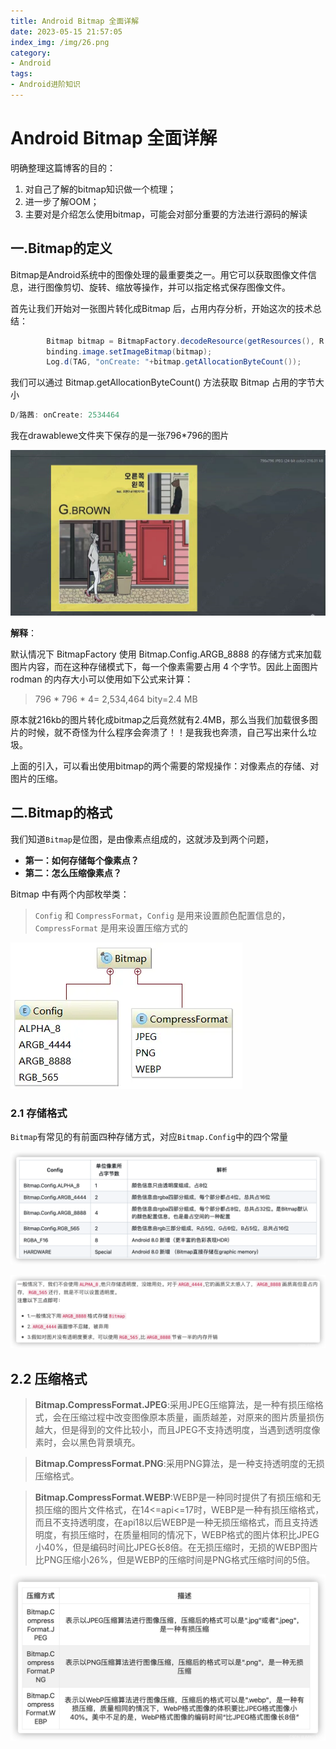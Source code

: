 ```yaml
---
title: Android Bitmap 全面详解
date: 2023-05-15 21:57:05
index_img: /img/26.png
category:
- Android
tags:
- Android进阶知识
---
```


   

# Android Bitmap 全面详解

明确整理这篇博客的目的：

1. 对自己了解的bitmap知识做一个梳理；
2. 进一步了解OOM；
3. 主要对是介绍怎么使用bitmap，可能会对部分重要的方法进行源码的解读

## 一.Bitmap的定义

Bitmap是Android系统中的图像处理的最重要类之一。用它可以获取图像文件信息，进行图像剪切、旋转、缩放等操作，并可以指定格式保存图像文件。

首先让我们开始对一张图片转化成Bitmap 后，占用内存分析，开始这次的技术总结：

```java
        Bitmap bitmap = BitmapFactory.decodeResource(getResources(), R.drawable.img3);
        binding.image.setImageBitmap(bitmap);
        Log.d(TAG, "onCreate: "+bitmap.getAllocationByteCount());
```

我们可以通过 Bitmap.getAllocationByteCount() 方法获取 Bitmap 占用的字节大小

```java
D/路茜: onCreate: 2534464
```

我在drawablewe文件夹下保存的是一张796*796的图片

![image-20230515215603113](Android-Bitmap-全面详解/image-20230515215603113.png)

**解释**：

默认情况下 BitmapFactory 使用 Bitmap.Config.ARGB_8888 的存储方式来加载图片内容，而在这种存储模式下，每一个像素需要占用 4 个字节。因此上面图片 rodman 的内存大小可以使用如下公式来计算：

> 796 * 796 * 4= 2,534,464 bity=2.4 MB

原本就216kb的图片转化成bitmap之后竟然就有2.4MB，那么当我们加载很多图片的时候，就不奇怪为什么程序会奔溃了！！是我我也奔溃，自己写出来什么垃圾。

上面的引入，可以看出使用bitmap的两个需要的常规操作：对像素点的存储、对图片的压缩。

## 二.Bitmap的格式

我们知道`Bitmap`是位图，是由像素点组成的，这就涉及到两个问题，

- **第一：如何存储每个像素点？**
- **第二：怎么压缩像素点？**

Bitmap 中有两个内部枚举类：

> `Config` 和 `CompressFormat`，`Config` 是用来设置颜色配置信息的，`CompressFormat` 是用来设置压缩方式的

![img](Android-Bitmap-全面详解/1736058-d530c7d0bb8e8cf6.png)

### 2.1 存储格式

`Bitmap`有常见的有前面四种存储方式，对应`Bitmap.Config`中的四个常量

![image-20230515221256296](Android-Bitmap-全面详解/image-20230515221256296.png)


![在这里插入图片描述](Android-Bitmap-全面详解/watermark,type_d3F5LXplbmhlaQ,shadow_50,text_Q1NETiBASk1XMTQwNw==,size_20,color_FFFFFF,t_70,g_se,x_16-16841590469981.png)

## 2.2 压缩格式

> **Bitmap.CompressFormat.JPEG**:采用JPEG压缩算法，是一种有损压缩格式，会在压缩过程中改变图像原本质量，画质越差，对原来的图片质量损伤越大，但是得到的文件比较小，而且JPEG不支持透明度，当遇到透明度像素时，会以黑色背景填充。



> **Bitmap.CompressFormat.PNG**:采用PNG算法，是一种支持透明度的无损压缩格式。



> **Bitmap.CompressFormat.WEBP**:WEBP是一种同时提供了有损压缩和无损压缩的图片文件格式，在14<=api<=17时，WEBP是一种有损压缩格式，而且不支持透明度，在api18以后WEBP是一种无损压缩格式，而且支持透明度，有损压缩时，在质量相同的情况下，WEBP格式的图片体积比JPEG小40%，但是编码时间比JPEG长8倍。在无损压缩时，无损的WEBP图片比PNG压缩小26%，但是WEBP的压缩时间是PNG格式压缩时间的5倍。

![img](Android-Bitmap-全面详解/watermark,type_d3F5LXplbmhlaQ,shadow_50,text_Q1NETiBASk1XMTQwNw==,size_20,color_FFFFFF,t_70,g_se,x_16-16841590469992.png)

